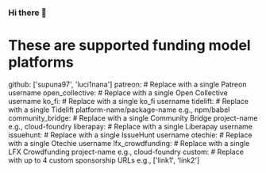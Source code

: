 ### Hi there 👋

# These are supported funding model platforms

github: ['supuna97', 'luci1nana']
patreon: # Replace with a single Patreon username
open_collective: # Replace with a single Open Collective username
ko_fi: # Replace with a single ko_fi username
tidelift: # Replace with a single Tidelift platform-name/package-name e.g., npm/babel
community_bridge: # Replace with a single Community Bridge project-name e.g., cloud-foundry
liberapay: # Replace with a single Liberapay username
issuehunt: # Replace with a single IssueHunt username
otechie: # Replace with a single Otechie username
lfx_crowdfunding: # Replace with a single LFX Crowdfunding project-name e.g., cloud-foundry
custom: # Replace with up to 4 custom sponsorship URLs e.g., ['link1', 'link2']
